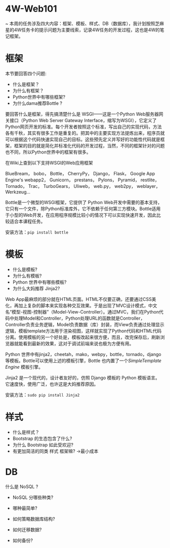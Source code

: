 # 4W-Web101

~ 本周的任务涉及四大内容：框架、模板、样式、DB（数据库），我计划按照芝麻星的4W任务卡的提示问题为主要线索，记录4W任务的开发过程，这也是4W的笔记框架。

# **框架**

本节要回答四个问题:
* 什么是框架？
* 为什么有框架？
* Python世界中有哪些框架?
* 为什么dama推荐Bottle ?


要回答什么是框架，得先搞清楚什么是 WSGI——这是一个Python 
Web服务器网关接口（Python Web Server Gateway Interface，缩写为WSGI），它定义了Python网页开发的标准。每个开发者按照这个标准，写出自己的实现代码，方法各有千秋，其实有很多工作是重复的。把其中的主要实现方法提炼出来，程序员就可以根据这个代码快速实现自己的目标。这些预先定义并写好的功能性代码就是框架，框架的目的就是简化并标准化代码的开发过程，当然，不同的框架针对的问题也不同，所以Python世界中的框架有很多。

在Wiki上查到以下支持WSGI的Web应用框架

BlueBream，
bobo，
Bottle，
CherryPy，
Django，
Flask，
Google App Engine's webapp2，
Gunicorn，
prestans，
Pylons，
Pyramid，
restlite，
Tornado，
Trac，
TurboGears，
Uliweb，
web.py，
web2py，
weblayer，
Werkzeug...

Bottle是一个微型的WSGI框架，它提供了 Python Web开发中需要的基本支持，
它只有一个文件，除Python标准库外，它不依赖于任何第三方模块。Bottle适用于小型的Web开发，在应用程序规模比较小的情况下可以实现快速开发，因此比较适合本课程任务。

安装方法：```pip install bottle```


# **模板**

* 什么是模板?
* 为什么有模板?
* Python 世界中有哪些模板?
* 为什么大妈推荐 Jinja2?


Web App最麻烦的部分就在HTML页面。HTML不仅要正确，还要通过CSS美化，再加上复杂的脚本来实现各种交互效果。于是出现了MVC设计模式，中文名“模型-视图-控制器”（Model-View-Controller）。通过MVC，我们在Python代码中处理Model和Controller，Python处理URL的函数就是Controller，Controller负责业务逻辑，Model负责数据（库）封装，而View负责通过处理显示逻辑，模板template方法用于渲染视图，这样就实现了Python代码和HTML代码分离。使用模板的另一个好处是，模板改起来很方便，而且，改完保存后，刷新浏览器就能看到最新的效果，这对于调试前端来说也极为方便有用。

Python 世界中有jinja2，cheetah，mako，webpy，bottle，tornado，django等模板。Bottle可以使用上述的模板引擎，Bottle 也内置了一个*SimpleTemplate Engine* 模板引擎。

Jinja2 是一个现代的，设计者友好的，仿照 Django 模板的 Python 模板语言。 它速度快，使用广泛，也许这是大妈推荐原因。


安装方法：```sudo pip install Jinja2```

# **样式**

* 什么是样式？
* Bootstrap 的生态包含了什么?
* 为什么 Bootstrap 如此受欢迎?
* 有更加简洁的同类 样式 框架嘛?  ->最小成本

# **DB**

什么是 NoSQL ?
* NoSQL 分哪些种类?

* 哪种最简单?

* 如何策略数据库结构?

* 如何迁移数据?

* 如何备份?


